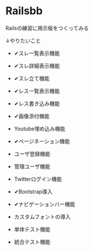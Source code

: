 # Railsbb

Railsの練習に掲示板をつくってみる

↓やりたいこと

* ✔スレ一覧表示機能

* ✔スレ詳細表示機能

* ✔スレ立て機能

* ✔レス一覧表示機能

* ✔レス書き込み機能

* ✔画像添付機能

* Youtube埋め込み機能

* ✔ページネーション機能

* ユーザ登録機能

* 管理ユーザ機能

* Twitterログイン機能

* ✔Bootstrap導入

* ✔ナビゲーションバー機能

* カスタムフォントの導入

* 単体テスト機能

* 統合テスト機能